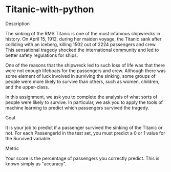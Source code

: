 # Titanic-with-python

Description

The sinking of the RMS Titanic is one of the most infamous shipwrecks in history.  On April 15, 1912, during her maiden voyage, the Titanic sank after colliding with an iceberg, killing 1502 out of 2224 passengers and crew. This sensational tragedy shocked the international community and led to better safety regulations for ships.

One of the reasons that the shipwreck led to such loss of life was that there were not enough lifeboats for the passengers and crew. Although there was some element of luck involved in surviving the sinking, some groups of people were more likely to survive than others, such as women, children, and the upper-class.

In this assignment, we ask you to complete the analysis of what sorts of people were likely to survive. In particular, we ask you to apply the tools of machine learning to predict which passengers survived the tragedy.

Goal

It is your job to predict if a passenger survived the sinking of the Titanic or not. For each PassengerId in the test set, you must predict a 0 or 1 value for the Survived variable.

Metric

Your score is the percentage of passengers you correctly predict. This is known simply as "accuracy”.
